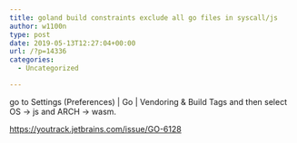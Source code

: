 ```yaml
---
title: goland build constraints exclude all go files in syscall/js
author: w1100n
type: post
date: 2019-05-13T12:27:04+00:00
url: /?p=14336
categories:
  - Uncategorized

---
```

go to Settings (Preferences) | Go | Vendoring & Build Tags and then select OS -> js and ARCH -> wasm.

https://youtrack.jetbrains.com/issue/GO-6128